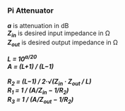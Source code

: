 ### Pi Attenuator
___a___ is attenuation in dB<br>
___Z<sub>in</sub>___ is desired input impedance in &#x2126;<br>
___Z<sub>out</sub>___ is desired output impedance in &#x2126;<br>

___L = 10<sup>a/20</sup>___<br>
___A = (L+1) / (L&minus;1)___<br><br>
___R<sub>2</sub> = (L&minus;1) / 2&middot;&radic;(Z<sub>in</sub> &middot; Z<sub>out</sub> / L)___<br>
___R<sub>1</sub> = 1 / (A/Z<sub>in</sub> &minus; 1/R<sub>2</sub>)___<br>
___R<sub>3</sub> = 1 / (A/Z<sub>out</sub> &minus; 1/R<sub>2</sub>)___
